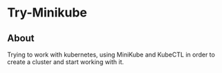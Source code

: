 # Try-Minikube
## About
Trying to work with kubernetes, using MiniKube and KubeCTL in order to create a cluster and start working with it.
